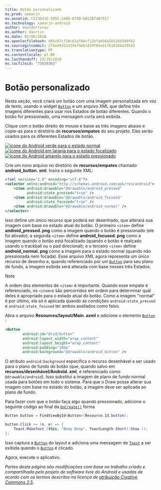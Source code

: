 ```yaml
---
title: Botão personalizado
ms.prod: xamarin
ms.assetid: C523D41E-5855-248D-079D-6B12B74B7617
ms.technology: xamarin-android
author: davidortinau
ms.author: daortin
ms.date: 02/06/2018
ms.openlocfilehash: d85c67cf18c61af04cf12bfab58a5b516d380f62
ms.sourcegitcommit: 2fbe4932a319af4ebc829f65eb1fb1816ba305d3
ms.translationtype: MT
ms.contentlocale: pt-BR
ms.lasthandoff: 10/29/2019
ms.locfileid: "73029363"
---
```

# <a name="custom-button"></a>Botão personalizado

Nesta seção, você criará um botão com uma imagem personalizada em vez de texto, usando o widget [`Button`](xref:Android.Widget.Button) e um arquivo XML que define três imagens diferentes para usar nos Estados de botão diferentes. Quando o botão for pressionado, uma mensagem curta será exibida.

Clique com o botão direito do mouse e baixe as três imagens abaixo e copie-as para o diretório de **recursos/empates** do seu projeto. Eles serão usados para os diferentes Estados de botão.

 [![ícone do Android verde para o estado normal](custom-button-images/android-normal.png)](custom-button-images/android-normal.png#lightbox) [![ícone do Android em laranja para o estado focalizado](custom-button-images/android-focused.png)](custom-button-images/android-focused.png#lightbox) [![ícone do Android amarelo para o estado pressionado](custom-button-images/android-pressed.png)](custom-button-images/android-pressed.png#lightbox)

Crie um novo arquivo no diretório de **recursos/empates** chamado **android_button. xml**. Insira o seguinte XML:

```xml
<?xml version="1.0" encoding="utf-8"?>
<selector xmlns:android="http://schemas.android.com/apk/res/android">
    <item android:drawable="@drawable/android_pressed"
          android:state_pressed="true" />
    <item android:drawable="@drawable/android_focused"
          android:state_focused="true" />
    <item android:drawable="@drawable/android_normal" />
</selector>
```

Isso define um único recurso que poderá ser desenhado, que alterará sua imagem com base no estado atual do botão. O primeiro `<item>` define **android_pressed. png** como a imagem quando o botão é pressionado (ele foi ativado); a segunda `<item>` define **android_focused. png** como a imagem quando o botão está focalizado (quando o botão é realçado usando o trackball ou o pad direcional); e o terceiro `<item>` define **android_normal. png** como a imagem para o estado normal (quando não pressionada nem focada). Esse arquivo XML agora representa um único recurso de desenho e, quando referenciado por um [`Button`](xref:Android.Widget.Button) para seu plano de fundo, a imagem exibida será alterada com base nesses três Estados.

> [!NOTE]
> A ordem dos elementos de `<item>` é importante. Quando esse empate é referenciado, os `<item>`s são percorridos em ordem para determinar qual deles é apropriado para o estado atual do botão.
> Como a imagem "normal" é por último, ela só é aplicada quando as condições `android:state_pressed` e `android:state_focused` ter ambos avaliados como falso.

Abra o arquivo **Resources/layout/Main. axml** e adicione o elemento [`Button`](xref:Android.Widget.Button) :

```xml
<Button
        android:id="@+id/button"
        android:layout_width="wrap_content"
        android:layout_height="wrap_content"
        android:padding="10dp"
        android:background="@drawable/android_button" />
```

O atributo `android:background` especifica o recurso desenhável a ser usado para o plano de fundo do botão (que, quando salvo em **recursos/desenhável/Android. xml**, é referenciado como `@drawable/android`). Isso substitui a imagem de plano de fundo normal usada para botões em todo o sistema. Para que o Draw possa alterar sua imagem com base no estado do botão, a imagem deve ser aplicada ao plano de fundo.

Para fazer com que o botão faça algo quando pressionado, adicione o seguinte código ao final da [`OnCreate()`](xref:Android.App.Activity.OnCreate*)
forma

```csharp
Button button = FindViewById<Button>(Resource.Id.button);

button.Click += (o, e) => {
    Toast.MakeText (this, "Beep Boop", ToastLength.Short).Show ();
};
```

Isso captura a [`Button`](xref:Android.Widget.Button) do layout e adiciona uma mensagem de [`Toast`](xref:Android.Widget.Toast) a ser exibida quando o [`Button`](xref:Android.Widget.Button) é clicado.

Agora, execute o aplicativo.

*Partes desta página são modificações com base no trabalho criado e compartilhado pelo projeto de software livre do Android e usadas de acordo com os termos descritos na licença de* [*atribuição
Creative Commons 2,5*](https://creativecommons.org/licenses/by/2.5/).

